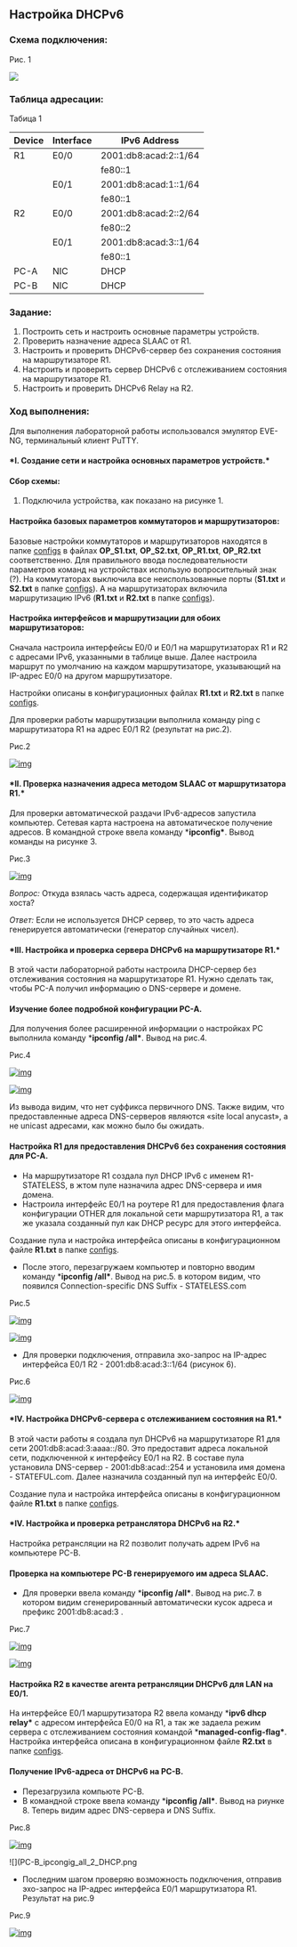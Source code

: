## **Настройка DHCPv6**

### Схема подключения:

Рис. 1

![](https://github.com/darkmikos/otus.ru/blob/master/lab05/ipv6/topology.png)



### Таблица адресации:

Табица 1

| Device | Interface | IPv6 Address          |
| ------ | --------- | --------------------- |
| R1     | E0/0      | 2001:db8:acad:2::1/64 |
|        |           | fe80::1               |
|        | E0/1      | 2001:db8:acad:1::1/64 |
|        |           | fe80::1               |
| R2     | E0/0      | 2001:db8:acad:2::2/64 |
|        |           | fe80::2               |
|        | E0/1      | 2001:db8:acad:3::1/64 |
|        |           | fe80::1               |
| PC-A   | NIC       | DHCP                  |
| PC-B   | NIC       | DHCP                  |

### Задание:

1. Построить сеть и настроить основные параметры устройств.
2. Проверить назначение адреса SLAAC от R1.
3. Настроить и проверить DHCPv6-сервер без сохранения состояния на маршрутизаторе R1.
4. Настроить и проверить сервер DHCPv6 с отслеживанием состояния на маршрутизаторе R1.
5. Настроить и проверить DHCPv6 Relay на R2.

### Ход выполнения:

Для выполнения лабораторной работы использовался эмулятор EVE-NG, терминальный клиент PuTTY.

#### ***I. Создание сети и настройка основных параметров устройств.\***

#### Сбор схемы:

1. Подключила устройства, как показано на рисунке 1.

#### Настройка базовых параметров коммутаторов и маршрутизаторов:

Базовые настройки коммутаторов и маршрутизаторов находятся в папке [configs](https://github.com/wiseowl-lna/net_engineer/blob/master/labs/Lab003_DHCPv4_6_SLAAC/Lab003_DHCPv6/configs) в файлах **OP_S1.txt**, **OP_S2.txt**, **OP_R1.txt**, **OP_R2.txt** соответственно. Для правильного ввода последовательности параметров команд на устройствах использую вопросительный знак (?). На коммутаторах выключила все неиспользованные порты (**S1.txt** и **S2.txt** в папке [configs](https://github.com/wiseowl-lna/net_engineer/blob/master/labs/Lab003_DHCPv4_6_SLAAC/Lab003_DHCPv6/configs)). А на маршрутизаторах включила маршрутизацию IPv6 (**R1.txt** и **R2.txt** в папке [configs](https://github.com/wiseowl-lna/net_engineer/blob/master/labs/Lab003_DHCPv4_6_SLAAC/Lab003_DHCPv6/configs)).

#### Настройка интерфейсов и маршрутизации для обоих маршрутизаторов:

Сначала настроила интерфейсы E0/0 и E0/1 на маршрутизаторах R1 и R2 с адресами IPv6, указанными в таблице выше. Далее настроила маршрут по умолчанию на каждом маршрутизаторе, указывающий на IP-адрес E0/0 на другом маршрутизаторе.

Настройки описаны в конфигурационных файлах **R1.txt** и **R2.txt** в папке [configs](https://github.com/wiseowl-lna/net_engineer/blob/master/labs/Lab003_DHCPv4_6_SLAAC/Lab003_DHCPv6/configs).

Для проверки работы маршрутизации выполнила команду ping с маршрутизатора R1 на адрес E0/1 R2 (результат на рис.2).

Рис.2

[![img](https://github.com/wiseowl-lna/net_engineer/raw/master/labs/Lab003_DHCPv4_6_SLAAC/Lab003_DHCPv6/R1_ping_R2_E0_1.png)](https://github.com/wiseowl-lna/net_engineer/blob/master/labs/Lab003_DHCPv4_6_SLAAC/Lab003_DHCPv6/R1_ping_R2_E0_1.png)

#### ***II. Проверка назначения адреса методом SLAAC от маршрутизатора R1.\***

Для проверки автоматической раздачи IPv6-адресов запустила компьютер. Сетевая карта настроена на автоматическое получение адресов. В командной строке ввела команду ***ipconfig\***. Вывод команды на рисунке 3.

Рис.3

[![img](https://github.com/wiseowl-lna/net_engineer/raw/master/labs/Lab003_DHCPv4_6_SLAAC/Lab003_DHCPv6/PC-A_IPv6.png)](https://github.com/wiseowl-lna/net_engineer/blob/master/labs/Lab003_DHCPv4_6_SLAAC/Lab003_DHCPv6/PC-A_IPv6.png)

*Вопрос:* Откуда взялась часть адреса, содержащая идентификатор хоста?

*Ответ:* Если не используется DHCP сервер, то это часть адреса генерируется автоматически (генератор случайных чисел).

#### ***III. Настройка и проверка сервера DHCPv6 на маршрутизаторе R1.\***

В этой части лабораторной работы настроила DHCP-сервер без отслеживания состояния на маршрутизаторе R1. Нужно сделать так, чтобы PC-A получил информацию о DNS-сервере и домене.

#### Изучение более подробной конфигурации PC-A.

Для получения более расширенной информации о настройках PC выполнила команду ***ipconfig /all\***. Вывод на рис.4.

Рис.4

[![img](https://github.com/wiseowl-lna/net_engineer/raw/master/labs/Lab003_DHCPv4_6_SLAAC/Lab003_DHCPv6/PC-A_ipcongig_all_1.png)](https://github.com/wiseowl-lna/net_engineer/blob/master/labs/Lab003_DHCPv4_6_SLAAC/Lab003_DHCPv6/PC-A_ipcongig_all_1.png)

[![img](https://github.com/wiseowl-lna/net_engineer/raw/master/labs/Lab003_DHCPv4_6_SLAAC/Lab003_DHCPv6/PC-A_ipcongig_all_2.png)](https://github.com/wiseowl-lna/net_engineer/blob/master/labs/Lab003_DHCPv4_6_SLAAC/Lab003_DHCPv6/PC-A_ipcongig_all_2.png)

Из вывода видим, что нет суффикса первичного DNS. Также видим, что предоставленные адреса DNS-серверов являются «site local anycast», а не unicast адресами, как можно было бы ожидать.

#### Настройка R1 для предоставления DHCPv6 без сохранения состояния для PC-A.

- На маршрутизаторе R1 создала пул DHCP IPv6 с именем R1-STATELESS, в жтом пуле назначила адрес DNS-сервера и имя домена.
- Настроила интерфейс E0/1 на роутере R1 для предоставления флага конфигурации OTHER для локальной сети маршрутизатора R1, а так же указала созданный пул как DHCP ресурс для этого интерфейса.

Создание пула и настройка интерфейса описаны в конфигурационном файле **R1.txt** в папке [configs](https://github.com/wiseowl-lna/net_engineer/blob/master/labs/Lab003_DHCPv4_6_SLAAC/Lab003_DHCPv6/configs).

- После этого, перезагружаем компьютер и повторно вводим команду ***ipconfig /all\***. Вывод на рис.5. в котором видим, что появился Connection-specific DNS Suffix - STATELESS.com

Рис.5

[![img](https://github.com/wiseowl-lna/net_engineer/raw/master/labs/Lab003_DHCPv4_6_SLAAC/Lab003_DHCPv6/PC-A_ipcongig_all_1_DHCP.png)](https://github.com/wiseowl-lna/net_engineer/blob/master/labs/Lab003_DHCPv4_6_SLAAC/Lab003_DHCPv6/PC-A_ipcongig_all_1_DHCP.png)

[![img](https://github.com/wiseowl-lna/net_engineer/raw/master/labs/Lab003_DHCPv4_6_SLAAC/Lab003_DHCPv6/PC-A_ipcongig_all_2_DHCP.png)](https://github.com/wiseowl-lna/net_engineer/blob/master/labs/Lab003_DHCPv4_6_SLAAC/Lab003_DHCPv6/PC-A_ipcongig_all_2_DHCP.png)

- Для проверки подключения, отправила эхо-запрос на IP-адрес интерфейса E0/1 R2 - 2001:db8:acad:3::1/64 (рисунок 6).

Рис.6

[![img](https://github.com/wiseowl-lna/net_engineer/raw/master/labs/Lab003_DHCPv4_6_SLAAC/Lab003_DHCPv6/PC-A_ping_R2_E0_1.png)](https://github.com/wiseowl-lna/net_engineer/blob/master/labs/Lab003_DHCPv4_6_SLAAC/Lab003_DHCPv6/PC-A_ping_R2_E0_1.png)

#### ***IV. Настройка DHCPv6-сервера с отслеживанием состояния на R1.\***

В этой части работы я создала пул DHCPv6 на маршрутизаторе R1 для сети 2001:db8:acad:3:aaaa::/80. Это предоставит адреса локальной сети, подключенной к интерфейсу E0/1 на R2. В составе пула установила DNS-сервер - 2001:db8:acad::254 и установила имя домена - STATEFUL.com. Далее назначила созданный пул на интерфейс E0/0.

Создание пула и настройка интерфейса описаны в конфигурационном файле **R1.txt** в папке [configs](https://github.com/wiseowl-lna/net_engineer/blob/master/labs/Lab003_DHCPv4_6_SLAAC/Lab003_DHCPv6/configs).

#### ***IV. Настройка и проверка ретранслятора DHCPv6 на R2.\***

Настройка ретрансляции на R2 позволит получать адрем IPv6 на компьютере PC-B.

#### Проверка на компьютере PC-B генерируемого им адреса SLAAC.

- Для проверки ввела команду ***ipconfig /all\***. Вывод на рис.7. в котором видим сгенерированный автоматически кусок адреса и префикс 2001:db8:acad:3 .

Рис.7

[![img](https://github.com/wiseowl-lna/net_engineer/raw/master/labs/Lab003_DHCPv4_6_SLAAC/Lab003_DHCPv6/PC-B_ipcongig_all_1.png)](https://github.com/wiseowl-lna/net_engineer/blob/master/labs/Lab003_DHCPv4_6_SLAAC/Lab003_DHCPv6/PC-B_ipcongig_all_1.png)

[![img](https://github.com/wiseowl-lna/net_engineer/raw/master/labs/Lab003_DHCPv4_6_SLAAC/Lab003_DHCPv6/PC-B_ipcongig_all_2.png)](https://github.com/wiseowl-lna/net_engineer/blob/master/labs/Lab003_DHCPv4_6_SLAAC/Lab003_DHCPv6/PC-B_ipcongig_all_2.png)

#### Настройка R2 в качестве агента ретрансляции DHCPv6 для LAN на E0/1.

На интерфейсе E0/1 маршрутизатора R2 ввела команду ***ipv6 dhcp relay\*** с адресом интерфейса E0/0 на R1, а так же задаела режим сервера с отслеживанием состояния командой ***managed-config-flag\***. Настройка интерфейса описана в конфигурационном файле **R2.txt** в папке [configs](https://github.com/wiseowl-lna/net_engineer/blob/master/labs/Lab003_DHCPv4_6_SLAAC/Lab003_DHCPv6/configs).

#### Получение IPv6-адреса от DHCPv6 на PC-B.

- Перезагрузила компьюте PC-B.
- В командной строке ввела команду ***ipconfig /all\***. Вывод на риунке 8. Теперь видим адрес DNS-сервера и DNS Suffix.

Рис.8

[![img](https://github.com/wiseowl-lna/net_engineer/raw/master/labs/Lab003_DHCPv4_6_SLAAC/Lab003_DHCPv6/PC-B_ipcongig_all_1_DHCP.png)](https://github.com/wiseowl-lna/net_engineer/blob/master/labs/Lab003_DHCPv4_6_SLAAC/Lab003_DHCPv6/PC-B_ipcongig_all_1_DHCP.png)

![](PC-B_ipcongig_all_2_DHCP.png

- Последним шагом проверяю возможность подключения, отправив эхо-запрос на IP-адрес интерфейса E0/1 маршрутизатора R1. Результат на рис.9

Рис.9

[![img](https://github.com/wiseowl-lna/net_engineer/raw/master/labs/Lab003_DHCPv4_6_SLAAC/Lab003_DHCPv6/PC-B_ping_R1_E0_1.png)](https://github.com/wiseowl-lna/net_engineer/blob/master/labs/Lab003_DHCPv4_6_SLAAC/Lab003_DHCPv6/PC-B_ping_R1_E0_1.png)